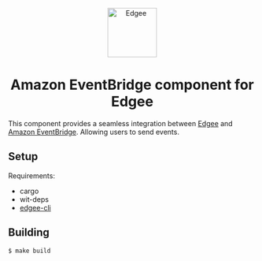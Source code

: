 <div style="text-align: center">
<p style="text-align: center">
  <a href="https://www.edgee.cloud">
    <picture>
      <source media="(prefers-color-scheme: dark)" srcset="https://cdn.edgee.cloud/img/component-dark.svg">
      <img src="https://cdn.edgee.cloud/img/component.svg" height="100" alt="Edgee">
    </picture>
  </a>
</p>
</div>

<h1 style="text-align: center">Amazon EventBridge component for Edgee</h1>

This component provides a seamless integration between [Edgee](https://www.edgee.cloud/) and [Amazon EventBridge](https://aws.amazon.com/eventbridge/). Allowing users to send events.

## Setup
Requirements:
- cargo
- wit-deps
- [edgee-cli](https://github.com/edgee-cloud/edgee)

## Building

```shell
$ make build
```
